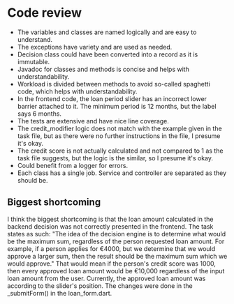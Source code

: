 # Code review

- The variables and classes are named logically and are easy to understand.
- The exceptions have variety and are used as needed.
- Decision class could have been converted into a record as it is immutable.
- Javadoc for classes and methods is concise and helps with understandability.
- Workload is divided between methods to avoid so-called spaghetti code, which helps with understandability.
- In the frontend code, the loan period slider has an incorrect lower barrier attached to it. The minimum period is 
12 months, but the label says 6 months.
- The tests are extensive and have nice line coverage.
- The credit_modifier logic does not match with the example given in the task file, but as there were no further instructions in the file, I presume it's okay.
- The credit score is not actually calculated and not compared to 1 as the task file suggests, but the logic is the similar, so I presume it's okay.
- Could benefit from a logger for errors.
- Each class has a single job. Service and controller are separated as they should be. 

## Biggest shortcoming

I think the biggest shortcoming is that the loan amount calculated in the backend decision was not correctly presented 
in the frontend. The task states as such: "The idea of the decision engine is to determine what would be the maximum 
sum, regardless of the person requested loan amount. For example, if a person applies for €4000, but we determine that 
we would approve a larger sum, then the result should be the maximum sum which we would approve." That would mean if 
the person's credit score was 1000, then every approved loan amount would be €10,000 regardless of the input loan 
amount from the user. Currently, the approved loan amount was according to the slider's position. The changes were done 
in the _submitForm() in the loan_form.dart.

